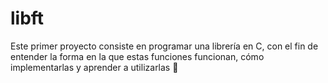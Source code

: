 # libft

Este primer proyecto consiste en programar una librería en C, con el fin de entender la forma en la que estas funciones funcionan, cómo implementarlas y aprender a utilizarlas 🚀
